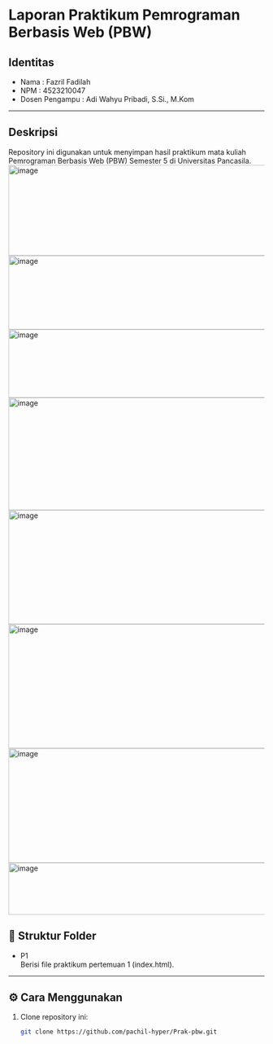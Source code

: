 # Laporan Praktikum Pemrograman Berbasis Web (PBW)

## Identitas
- Nama : Fazril Fadilah 
- NPM  : 4523210047  
- Dosen Pengampu : 	Adi Wahyu Pribadi, S.Si., M.Kom  

---

## Deskripsi
Repository ini digunakan untuk menyimpan hasil praktikum mata kuliah Pemrograman Berbasis Web (PBW) Semester 5 di Universitas Pancasila.
<img width="1179" height="178" alt="image" src="https://github.com/user-attachments/assets/48d32e46-1b6c-43d6-a7ab-706e734439a7" />
<img width="1185" height="145" alt="image" src="https://github.com/user-attachments/assets/dd597603-1344-4efd-83bc-eaaacea49907" />
<img width="1199" height="134" alt="image" src="https://github.com/user-attachments/assets/2cc660c6-3a90-4377-99e4-e3fd70ae98bb" />
<img width="1181" height="221" alt="image" src="https://github.com/user-attachments/assets/a95101df-2795-49ac-88f6-e4595f9eb042" />
<img width="1177" height="224" alt="image" src="https://github.com/user-attachments/assets/5dea3840-63ca-49f2-ad67-81dbe3ad5c7a" />
<img width="1201" height="244" alt="image" src="https://github.com/user-attachments/assets/ca88c007-45e6-4fa9-bd62-9ca72909403f" />
<img width="1203" height="225" alt="image" src="https://github.com/user-attachments/assets/974b51e6-5467-480d-ab9a-af42eb88eb8d" />
<img width="1181" height="102" alt="image" src="https://github.com/user-attachments/assets/cb48a924-8b83-428a-8d91-05af12cfd868" />

## 📂 Struktur Folder
- P1  
  Berisi file praktikum pertemuan 1 (index.html).

---

## ⚙ Cara Menggunakan
1. Clone repository ini:
   ```bash
   git clone https://github.com/pachil-hyper/Prak-pbw.git

